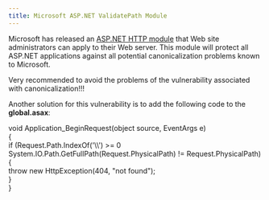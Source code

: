 ```yaml
---
title: Microsoft ASP.NET ValidatePath Module
---
```

Microsoft has released an [ASP.NET HTTP module](http://www.microsoft.com/downloads/details.aspx?FamilyId=DA77B852-DFA0-4631-AAF9-8BCC6C743026&displaylang=en) that Web site administrators can apply to their Web server. This module will protect all ASP.NET applications against all potential canonicalization problems known to Microsoft.  
  
Very recommended to avoid the problems of the vulnerability associated with canonicalization!!!  
  
Another solution for this vulnerability is to add the following code to the **global.asax**:  
  
void Application\_BeginRequest(object source, EventArgs e)  
{  
if (Request.Path.IndexOf('\\\\') >= 0  
System.IO.Path.GetFullPath(Request.PhysicalPath) != Request.PhysicalPath)  
{  
throw new HttpException(404, "not found");  
}  
}  
  